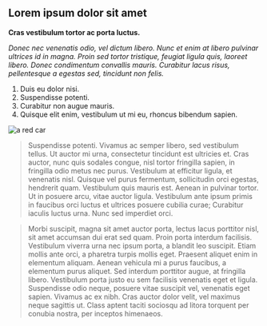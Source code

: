 ## Lorem ipsum dolor sit amet

**Cras vestibulum tortor ac porta luctus.**

_Donec nec venenatis odio, vel dictum libero. Nunc et enim at libero pulvinar ultrices id in magna. Proin sed tortor tristique, feugiat ligula quis, laoreet libero. Donec condimentum convallis mauris. Curabitur lacus risus, pellentesque a egestas sed, tincidunt non felis._

1. Duis eu dolor nisi. 
2. Suspendisse potenti. 
3. Curabitur non augue mauris. 
4. Quisque elit enim, vestibulum ut mi eu, rhoncus bibendum sapien.

![a red car](https://w7.pngwing.com/pngs/200/815/png-transparent-red-ford-mustang-coupe-2017-ford-mustang-2015-ford-mustang-2018-ford-mustang-car-ford-mustang-red-car-computer-wallpaper-car-performance-car.png)

>Suspendisse potenti. Vivamus ac semper libero, sed vestibulum tellus. Ut auctor mi urna, consectetur tincidunt est ultricies et. Cras auctor, nunc quis sodales congue, nisl tortor fringilla sapien, in fringilla odio metus nec purus. Vestibulum at efficitur ligula, et venenatis nisl. Quisque vel purus fermentum, sollicitudin orci egestas, hendrerit quam. Vestibulum quis mauris est. Aenean in pulvinar tortor. Ut in posuere arcu, vitae auctor ligula. Vestibulum ante ipsum primis in faucibus orci luctus et ultrices posuere cubilia curae; Curabitur iaculis luctus urna. Nunc sed imperdiet orci.

>Morbi suscipit, magna sit amet auctor porta, lectus lacus porttitor nisl, sit amet accumsan dui erat sed quam. Proin porta interdum facilisis. Vestibulum viverra urna nec ipsum porta, a blandit leo suscipit. Etiam mollis ante orci, a pharetra turpis mollis eget. Praesent aliquet enim in elementum aliquam. Aenean vehicula mi a purus faucibus, a elementum purus aliquet. Sed interdum porttitor augue, at fringilla libero. Vestibulum porta justo eu sem facilisis venenatis eget et ligula. Suspendisse odio neque, posuere vitae suscipit vel, venenatis eget sapien. Vivamus ac ex nibh. Cras auctor dolor velit, vel maximus neque sagittis ut. Class aptent taciti sociosqu ad litora torquent per conubia nostra, per inceptos himenaeos.